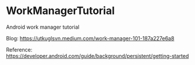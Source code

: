 # WorkManagerTutorial
Android work manager tutorial


Blog: https://utkuglsvn.medium.com/work-manager-101-187a227e6a8

Reference: https://developer.android.com/guide/background/persistent/getting-started

